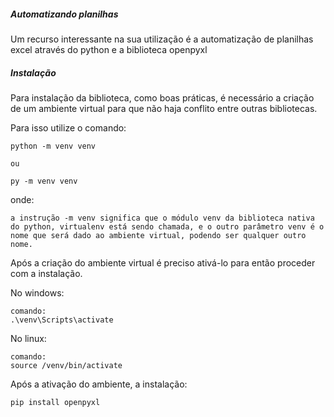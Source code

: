 ##### Automatizando planilhas

Um recurso interessante na sua utilização é a automatização de planilhas excel através do python e a biblioteca openpyxl

##### Instalação

Para instalação da biblioteca, como boas práticas, é necessário a criação de um ambiente virtual para que não haja conflito entre outras bibliotecas.

Para isso utilize o comando:

    python -m venv venv

    ou

    py -m venv venv

onde:

    a instrução -m venv significa que o módulo venv da biblioteca nativa do python, virtualenv está sendo chamada, e o outro parâmetro venv é o nome que será dado ao ambiente virtual, podendo ser qualquer outro nome.


Após a criação do ambiente virtual é preciso ativá-lo para então proceder com a instalação.

No windows:

    comando:
    .\venv\Scripts\activate

No linux:

    comando:
    source /venv/bin/activate


Após a ativação do ambiente, a instalação:

    pip install openpyxl
